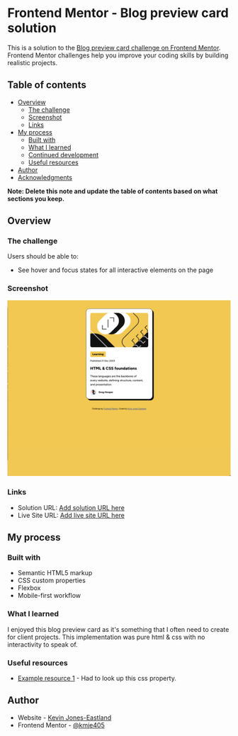 # Frontend Mentor - Blog preview card solution

This is a solution to the
[Blog preview card challenge on Frontend Mentor](https://www.frontendmentor.io/challenges/blog-preview-card-ckPaj01IcS).
Frontend Mentor challenges help you improve your coding skills by building
realistic projects.

## Table of contents

- [Overview](#overview)
  - [The challenge](#the-challenge)
  - [Screenshot](#screenshot)
  - [Links](#links)
- [My process](#my-process)
  - [Built with](#built-with)
  - [What I learned](#what-i-learned)
  - [Continued development](#continued-development)
  - [Useful resources](#useful-resources)
- [Author](#author)
- [Acknowledgments](#acknowledgments)

**Note: Delete this note and update the table of contents based on what sections
you keep.**

## Overview

### The challenge

Users should be able to:

- See hover and focus states for all interactive elements on the page

### Screenshot

![](./screenshot.png)

### Links

- Solution URL:
  [Add solution URL here](https://github.com/kmje405/fem-blog-preview-card)
- Live Site URL:
  [Add live site URL here](https://fem-blog-preview-card-kmje405.netlify.app/)

## My process

### Built with

- Semantic HTML5 markup
- CSS custom properties
- Flexbox
- Mobile-first workflow

### What I learned

I enjoyed this blog preview card as it's something that I often need to create
for client projects. This implementation was pure html & css with no
interactivity to speak of.

### Useful resources

- [Example resource 1](https://developer.mozilla.org/en-US/docs/Web/CSS/fit-content) -
  Had to look up this css property.

## Author

- Website - [Kevin Jones-Eastland](https://eastlandjones.com/)
- Frontend Mentor - [@kmje405](https://www.frontendmentor.io/profile/kmje405)
